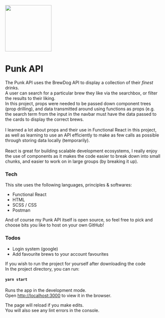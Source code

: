 <img src="https://d1fnkk8n0t8a0e.cloudfront.net/images/BREWDOG-LOGO.png" height="150"/>

# Punk API

The Punk API uses the BrewDog API to display a collection of their *finest* drinks. <br />
A user can search for a particular brew they like via the searchbox, or filter the results to their liking. <br />
In this project, props were needed to be passed down component trees (prop drilling), and data transmitted around using functions as props (e.g. the search term from the input in the navbar must have the data passed to the cards to display the correct brews. <br /><br />
I learned a lot about props and their use in Functional React in this project, as well as learning to use an API efficiently to make as few calls as possible through storing data locally (temporarily). <br />
<br />
React is great for building scalable development ecosystems, I really enjoy the use of components as it makes the code easier to break down into small chunks, and easier to work on in large groups (by breaking it up). <br />

### Tech

This site uses the following languages, principles & softwares:

  - Functional React
  - HTML
  - SCSS / CSS
  - Postman

And of course my Punk API itself is open source, so feel free to pick and choose bits you like to host on your own GitHub!

### Todos

 - Login system (google)
 - Add favourite brews to your account favourites


If you wish to run the project for yourself after downloading the code <br />
In the project directory, you can run:

#### `yarn start`

Runs the app in the development mode.<br />
Open [http://localhost:3000](http://localhost:3000) to view it in the browser.

The page will reload if you make edits.<br />
You will also see any lint errors in the console.
